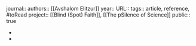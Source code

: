 journal::
authors:: [[Avshalom Elitzur]] 
year::
URL::
tags:: article, reference, #toRead 
project:: [[Blind (Spot) Faith]], [[The pSilence of Science]] 
public:: true

-
-